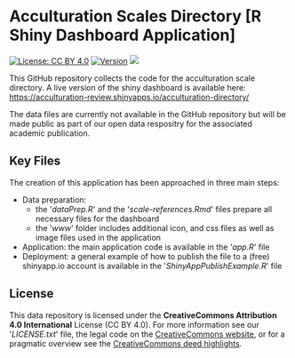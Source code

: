 # Acculturation Scales Directory [R Shiny Dashboard Application]
[![License: CC BY 4.0](https://img.shields.io/badge/License-CC_BY_4.0-lightgrey.svg)](https://creativecommons.org/licenses/by/4.0/)
[![Version](https://badge.fury.io/gh/tterb%2FHyde.svg)](https://badge.fury.io/gh/tterb%2FHyde)
[![](https://img.shields.io/badge/Shiny-shinyapps.io-blue?style=flat&labelColor=white&logo=RStudio&logoColor=blue)](https://matt.dray.shinyapps.io/randoflag/)


This GitHub repository collects the code for the acculturation scale directory. 
A live version of the shiny dashboard is available here: https://acculturation-review.shinyapps.io/acculturation-directory/

The data files are currently not available in the GitHub repository but will be made public as part of our open data 
respositry for the associated academic publication.

## Key Files

The creation of this application has been approached in three main steps:
- Data preparation: 
  - the '*dataPrep.R*' and the '*scale-references.Rmd*' files prepare all necessary files for the dashboard
  - the '*www*' folder includes additional icon, and css files as well as image files used in the application
- Application: the main application code is available in the '*app.R*' file
- Deployment: a general example of how to publish the file to a (free) shinyapp.io account is available in the '*ShinyAppPublishExample.R*' file

## License
This data repository is licensed under the **CreativeCommons Attribution 4.0 International** License (CC BY 4.0). For more information see our '_LICENSE.txt_' file, the legal code on the [CreativeCommons website](https://creativecommons.org/licenses/by/4.0/legalcode), or for a pragmatic overview see the [CreativeCommons deed highlights](https://creativecommons.org/licenses/by/4.0/).
